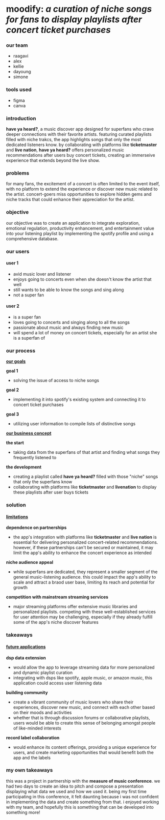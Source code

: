 # moodify: *a curation of niche songs for fans to display playlists after concert ticket purchases*

### our team
- raagavi
- alex
- kellie
- dayoung
- simone

### tools used
- figma
- canva

### introduction
**have ya heard?**, a music discover app designed for superfans who crave deeper connections with their favorite artists. featuring curated playlists filled with niche trakcs, the app highlights songs that only the most dedicated listeners know. by collaborating with platforms like **ticketmaster** and **live nation**, **have ya heard?** offers personalized music recommendations after users buy concert tickets, creating an immerseive experience that extends beyond the live show. 

### problems 
for many fans, the excitement of a concert is often limited to the event itself, with no platform to extend the experience or discover new music related to the artist. concert-goers miss opportunities to explore hidden gems and niche tracks that could enhance their appreciation for the artist. 

### objective
our objective was to create an application to integrate exploration, emotional regulation, productivity enhancement, and entertainment value into your listening playlist by implementing the spotify profile and using a comprehensive database.

### our users
#### user 1
- avid music lover and listener
- enjoys going to concerts even when she doesn't know the artist that well
- still wants to be able to know the songs and sing along
- not a super fan

#### user 2
- is a super fan
- loves going to concerts and singing along to all the songs
- passionate about music and always finding new music
- will spend a lot of money on concert tickets, especially for an artist she is a superfan of


### our process
**<u>our goals**</u>

**goal 1**
- solving the issue of access to niche songs

**goal 2**
- implementing it into spotify's existing system and connecting it to concert ticket purchases

**goal 3**
- utilizing user information to compile lists of distinctive songs

**<u>our business concept</u>**

**the start**
- taking data from the superfans of that artist and finding what songs they frequently listened to

**the development**
- creating a playlist called **have ya heard?** filled with those "niche" songs that only the superfans know
- collaborating with platforms like **ticketmaster** and **livenation** to display these playlists after user buys tickets


### solution
#### <u>limitations</u>
**dependence on partnerships**
- the app's integration with platforms like **ticketmaster** and **live nation** is essential for delivering personalized concert-related recommendations. however, if these partnerships can't be secured or maintained, it may limit the app's ability to enhance the concert experience as intended

**niche audience appeal**
- while superfans are dedicated, they represent a smaller segment of the general music-listening audience. this could impact the app's ability to scale and attract a braod user base, limiting its reach and potential for growth

**competition with mainstream streaming services**
- major streaming platforms offer extensive music libraries and personalized playlists. competing with these well-established services for user attention may be challenging, especially if they already fulfill some of the app's niche discover features



### takeaways
#### <u>future applications</u>
**dsp data extension**
- would allow the app to leverage streaming data for more personalized and dynamic playlist curation
- integrating with dsps like spotify, apple music, or amazon music, this application could access user listening data

**building community**
- create a vibrant community of music lovers who share their experiences, discover new music, and connect with each other based on their moods and activities
- whether that is through discussion forums or collaborative playlists, users would be able to create this sense of belonging amongst people of like-minded interests

**record label collaboration**
- would enhance its content offerings, providing a unique experience for users, and create marketing opportunities that would benefit both the app and the labels


### my own takeaways
this was a project in partnership with the **measure of music conference**. we had two days to create an idea to pitch and compose a presentation displaying what data we used and how we used it. being my first time participating in this conference, it felt daunting because i was not confident in implementing the data and create something from that. i enjoyed working with my team, and hopefully this is something that can be developed into something more!

